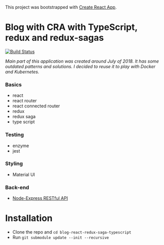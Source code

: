This project was bootstrapped with [Create React App](https://github.com/facebookincubator/create-react-app).

# Blog with CRA with TypeScript, redux and redux-sagas

[![Build Status](https://travis-ci.com/macrusso/blog-react-redux-saga-typescript.svg?branch=master)](https://travis-ci.com/macrusso/blog-react-redux-saga-typescript)

_Main part of this application was created around July of 2018. It has some outdated patterns and solutions._
_I decided to reuse it to play with Docker and Kubernetes._

### Basics

- react
- react router
- react connected router
- redux
- redux saga
- type script

### Testing

- enzyme
- jest

### Styling

- Material UI

### Back-end

- [Node-Express RESTful API](https://github.com/macrusso/node-express-restful-api)

# Installation

- Clone the repo and `cd blog-react-redux-saga-typescript`
- Run `git submodule update --init --recursive`
